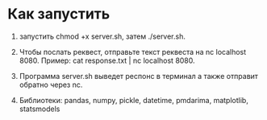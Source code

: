 # Как запустить
1) запустить chmod +x server.sh, затем ./server.sh.

2) Чтобы послать реквест, отправьте текст реквеста на nc localhost 8080. Пример: cat response.txt | nc localhost 8080.
3) Программа server.sh выведет респонс в терминал а также отправит обратно через nc.
5) Библиотеки: pandas, numpy, pickle, datetime, pmdarima, matplotlib, statsmodels
